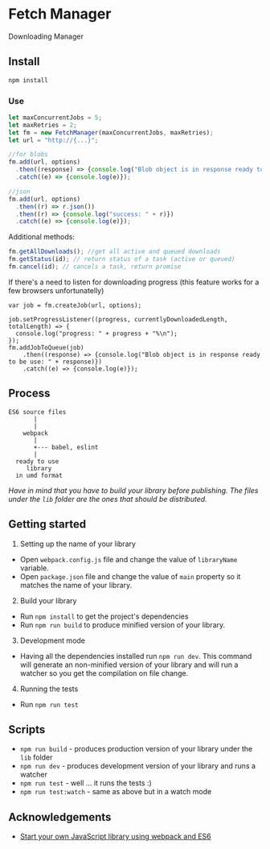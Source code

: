 # Fetch Manager
Downloading Manager

## Install
```bash
npm install
```

### Use
```javascript
let maxConcurrentJobs = 5;
let maxRetries = 2;
let fm = new FetchManager(maxConcurrentJobs, maxRetries);
let url = "http://{...}";

//for blobs
fm.add(url, options)
  .then((response) => {console.log("Blob object is in response ready to be used: " + response)})
  .catch((e) => {console.log(e)});

//json
fm.add(url, options)
  .then((r) => r.json())
  .then((r) => {console.log("success: " + r)})
  .catch((e) => {console.log(e)});
```

Additional methods:

```javascript
fm.getAllDownloads(); //get all active and queued downloads
fm.getStatus(id); // return status of a task (active or queued)
fm.cancel(id); // cancels a task, return promise
```

If there's a need to listen for downloading progress (this feature works for a few browsers unfortunatelly)
```
var job = fm.createJob(url, options);

job.setProgressListener((progress, currentlyDownloadedLength, totalLength) => {
  console.log("progress: " + progress + "%\n");
});
fm.addJobToQueue(job)
    .then((response) => {console.log("Blob object is in response ready to be use: " + response)})
    .catch((e) => {console.log(e)});

```

## Process

```
ES6 source files
       |
       |
    webpack
       |
       +--- babel, eslint
       |
  ready to use
     library
  in umd format
```

*Have in mind that you have to build your library before publishing. The files under the `lib` folder are the ones that should be distributed.*

## Getting started

1. Setting up the name of your library
  * Open `webpack.config.js` file and change the value of `libraryName` variable.
  * Open `package.json` file and change the value of `main` property so it matches the name of your library.
2. Build your library
  * Run `npm install` to get the project's dependencies
  * Run `npm run build` to produce minified version of your library.
3. Development mode
  * Having all the dependencies installed run `npm run dev`. This command will generate an non-minified version of your library and will run a watcher so you get the compilation on file change.
4. Running the tests
  * Run `npm run test`

## Scripts

* `npm run build` - produces production version of your library under the `lib` folder
* `npm run dev` - produces development version of your library and runs a watcher
* `npm run test` - well ... it runs the tests :)
* `npm run test:watch` - same as above but in a watch mode

## Acknowledgements

* [Start your own JavaScript library using webpack and ES6](http://krasimirtsonev.com/blog/article/javascript-library-starter-using-webpack-es6)
